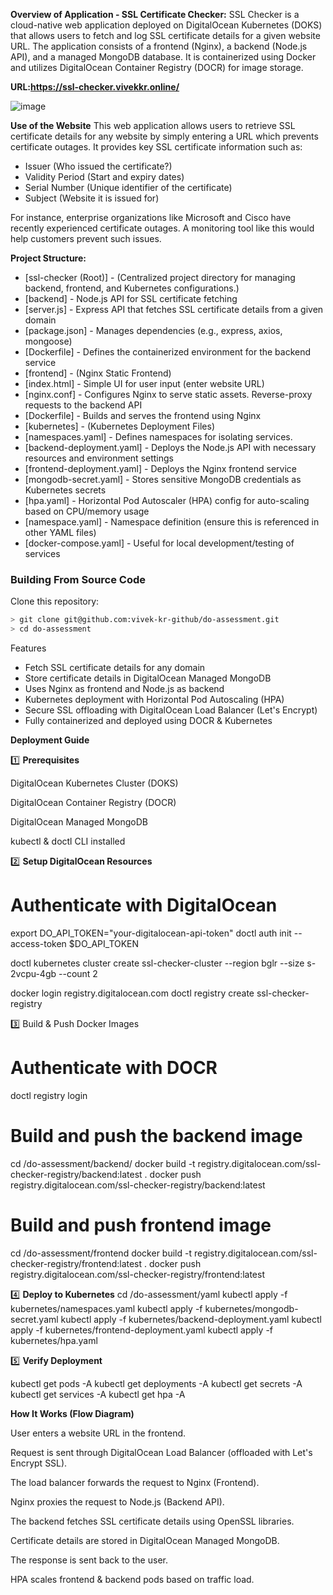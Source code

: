 **Overview of Application - SSL Certificate Checker:**
SSL Checker is a cloud-native web application deployed on DigitalOcean Kubernetes (DOKS) that allows users to fetch and log SSL certificate details for a given website URL. The application consists of a frontend (Nginx), a backend (Node.js API), and a managed MongoDB database. It is containerized using Docker and utilizes DigitalOcean Container Registry (DOCR) for image storage.

**URL:https://ssl-checker.vivekkr.online/**

![image](https://github.com/user-attachments/assets/c70e476d-8f4b-4dc2-806e-71d7292d1d4e)


**Use of the Website**
This web application allows users to retrieve SSL certificate details for any website by simply entering a URL which prevents certificate outages. It provides key SSL certificate information such as:
* Issuer (Who issued the certificate?)
* Validity Period (Start and expiry dates)
* Serial Number (Unique identifier of the certificate)
* Subject (Website it is issued for)
  
For instance, enterprise organizations like Microsoft and Cisco have recently experienced certificate outages. A monitoring tool like this would help customers prevent such issues.

**Project Structure:**
* [ssl-checker (Root)] - (Centralized project directory for managing backend, frontend, and Kubernetes configurations.)
* [backend] - Node.js API for SSL certificate fetching
* [server.js] - Express API that fetches SSL certificate details from a given domain
* [package.json] - Manages dependencies (e.g., express, axios, mongoose)
* [Dockerfile] - Defines the containerized environment for the backend service
* [frontend] - (Nginx Static Frontend)
* [index.html] - Simple UI for user input (enter website URL)
* [nginx.conf] - Configures Nginx to serve static assets. Reverse-proxy requests to the backend API
* [Dockerfile] - Builds and serves the frontend using Nginx
* [kubernetes] - (Kubernetes Deployment Files)
* [namespaces.yaml] - Defines namespaces for isolating services.
* [backend-deployment.yaml] - Deploys the Node.js API with necessary resources and environment settings
* [frontend-deployment.yaml] - Deploys the Nginx frontend service
* [mongodb-secret.yaml] - Stores sensitive MongoDB credentials as Kubernetes secrets
* [hpa.yaml] - Horizontal Pod Autoscaler (HPA) config for auto-scaling based on CPU/memory usage
* [namespace.yaml] - Namespace definition (ensure this is referenced in other YAML files)
* [docker-compose.yaml] - Useful for local development/testing of services

### Building From Source Code
Clone this repository:

```bash
> git clone git@github.com:vivek-kr-github/do-assessment.git
> cd do-assessment
```
Features

* Fetch SSL certificate details for any domain
* Store certificate details in DigitalOcean Managed MongoDB
* Uses Nginx as frontend and Node.js as backend
* Kubernetes deployment with Horizontal Pod Autoscaling (HPA)
* Secure SSL offloading with DigitalOcean Load Balancer (Let's Encrypt)
* Fully containerized and deployed using DOCR & Kubernetes

**Deployment Guide**

1️⃣ **Prerequisites**

DigitalOcean Kubernetes Cluster (DOKS)

DigitalOcean Container Registry (DOCR)

DigitalOcean Managed MongoDB

kubectl & doctl CLI installed

2️⃣ **Setup DigitalOcean Resources**

# Authenticate with DigitalOcean
export DO_API_TOKEN="your-digitalocean-api-token"
doctl auth init --access-token $DO_API_TOKEN

doctl kubernetes cluster create ssl-checker-cluster --region bglr --size s-2vcpu-4gb --count 2

docker login registry.digitalocean.com
doctl registry create ssl-checker-registry

3️⃣ Build & Push Docker Images

# Authenticate with DOCR
doctl registry login

# Build and push the backend image
cd /do-assessment/backend/
docker build -t registry.digitalocean.com/ssl-checker-registry/backend:latest .
docker push registry.digitalocean.com/ssl-checker-registry/backend:latest

# Build and push frontend image
cd /do-assessment/frontend
docker build -t registry.digitalocean.com/ssl-checker-registry/frontend:latest .
docker push registry.digitalocean.com/ssl-checker-registry/frontend:latest

4️⃣ **Deploy to Kubernetes**
cd /do-assessment/yaml
kubectl apply -f kubernetes/namespaces.yaml
kubectl apply -f kubernetes/mongodb-secret.yaml
kubectl apply -f kubernetes/backend-deployment.yaml
kubectl apply -f kubernetes/frontend-deployment.yaml
kubectl apply -f kubernetes/hpa.yaml

5️⃣ **Verify Deployment**

kubectl get pods -A
kubectl get deployments -A
kubectl get secrets -A
kubectl get services -A
kubectl get hpa -A

**How It Works (Flow Diagram)**

User enters a website URL in the frontend.

Request is sent through DigitalOcean Load Balancer (offloaded with Let's Encrypt SSL).

The load balancer forwards the request to Nginx (Frontend).

Nginx proxies the request to Node.js (Backend API).

The backend fetches SSL certificate details using OpenSSL libraries.

Certificate details are stored in DigitalOcean Managed MongoDB.

The response is sent back to the user.

HPA scales frontend & backend pods based on traffic load.
